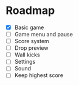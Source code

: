 # Roadmap
- [x] Basic game
- [ ] Game menu and pause
- [ ] Score system
- [ ] Drop preview
- [ ] Wall kicks
- [ ] Settings
- [ ] Sound
- [ ] Keep highest score
